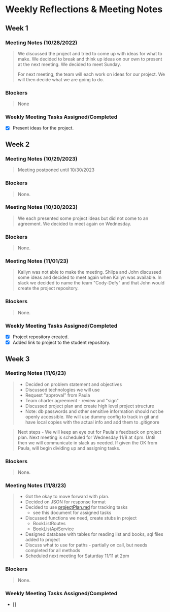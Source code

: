 # Weekly Reflections & Meeting Notes

## Week 1
### Meeting Notes (10/28/2022)
> We discussed the project and tried to come up with ideas for what to make. We decided to break and think up ideas on our own to present at the next meeting. 
> We decided to meet Sunday.
>
> For next meeting, the team will each work on ideas for our project.  We will then decide what we are going to do.

### Blockers
>  None
### Weekly Meeting Tasks Assigned/Completed
- [x] Present ideas for the project.

## Week 2
### Meeting Notes (10/29/2023)
> Meeting postponed until 10/30/2023  

### Blockers
> None.
### Meeting Notes (10/30/2023)
> We each presented some project ideas but did not come to an agreement.  We decided to meet again on Wednesday.
### Blockers
> None.
### Meeting Notes (11/01/23)
> Kailyn was not able to make the meeting. Shilpa and John discussed some ideas and decided to meet again when Kailyn was available.
> In slack we decided to name the team "Cody-Defy" and that John would create the project repository.  
### Blockers
> None.

### Weekly Meeting Tasks Assigned/Completed
- [x] Project repository created.
- [x] Added link to project to the student repository. 

## Week 3
### Meeting Notes (11/6/23)
> - Decided on problem statement and objectives
> - Discussed technologies we will use
> - Request "approval" from Paula
> - Team charter agreement - review and "sign"
> - Discussed project plan and create high level project structure
> - Note: db passwords and other sensitive information should 
>  not be openly accessible. We will use dummy config to track in git and 
>  have local copies with the actual info and add them to .gitignore

> Next steps - We will keep an eye out for Paula's feedback on project plan.
> Next meeting is scheduled for Wednesday 11/8 at 4pm. Until then we will
> communicate in slack as needed. If given the OK from Paula, will begin
> dividing up and assigning tasks. 

### Blockers
> None.

### Meeting Notes (11/8/23)
> - Got the okay to move forward with plan. 
> - Decided on JSON for response format
> - Decided to use [projectPlan.md]() for tracking tasks
>   - see this document for assigned tasks
> - Discussed functions we need, create stubs in project
>   - BookListRoutes
>   - BookListApiService
> - Designed database with tables for reading list and books, sql files added to project
> - Discuss what to use for paths - partially on call, but needs completed for all methods
> - Scheduled next meeting for Saturday 11/11 at 2pm

### Blockers
> None.

### Weekly Meeting Tasks Assigned/Completed
- []